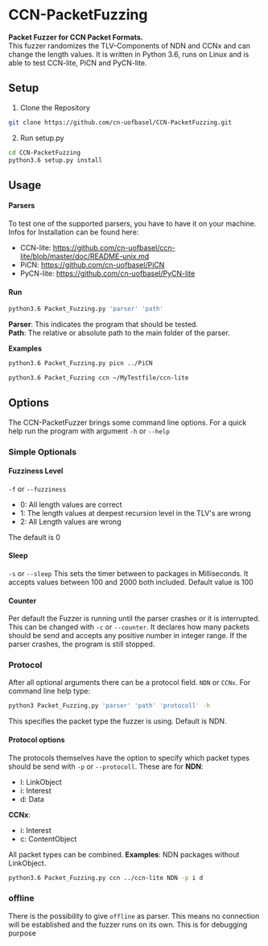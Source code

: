 # CCN-PacketFuzzing
**Packet Fuzzer for CCN Packet Formats.**  
This fuzzer randomizes the TLV-Components of NDN and CCNx and can change the length values.
It is written in Python 3.6, runs on Linux and is able to test CCN-lite, PiCN and PyCN-lite.

## Setup

1.  Clone the Repository

  ```bash
  git clone https://github.com/cn-uofbasel/CCN-PacketFuzzing.git
  ```

2. Run setup.py

  ```bash
  cd CCN-PacketFuzzing
  python3.6 setup.py install
  ```

## Usage
#### Parsers
To test one of the supported parsers, you have to have it on your machine. Infos for Installation can be found here:
  - CCN-lite: https://github.com/cn-uofbasel/ccn-lite/blob/master/doc/README-unix.md
  - PiCN: https://github.com/cn-uofbasel/PiCN
  - PyCN-lite: https://github.com/cn-uofbasel/PyCN-lite

#### Run
```bash
python3.6 Packet_Fuzzing.py 'parser' 'path'
```
**Parser**: This indicates the program that should be tested.  
**Path**: The relative or absolute path to the main folder of the parser.

**Examples**
```bash
python3.6 Packet_Fuzzing.py picn ../PiCN

python3.6 Packet_Fuzzing ccn ~/MyTestfile/ccn-lite
```

## Options
The CCN-PacketFuzzer brings some command line options. For a quick help run the program with argument `-h` or `--help`
### Simple Optionals
#### Fuzziness Level
`-f` or `--fuzziness`
- 0: All length values are correct
- 1: The length values at deepest recursion level in the TLV's are wrong
- 2: All Length values are wrong

The default is 0

#### Sleep
`-s` or `--sleep`
This sets the timer between to packages in Milliseconds. It accepts values between 100 and 2000 both included. Default value is 100

#### Counter
Per default the Fuzzer is running until the parser crashes or it is interrupted.
This can be changed with `-c` or `--counter`. It declares how many packets should be send and accepts any positive number in integer range. If the parser crashes, the program is still stopped.

### Protocol
After all optional arguments there can be a protocol field.
`NDN` or `CCNx`. For command line help type:
```bash
python3 Packet_Fuzzing.py 'parser' 'path' 'protocoll' -h
```
This specifies the packet type the fuzzer is using. Default is NDN.
#### Protocol options
The protocols themselves have the option to specify which packet types should be send with `-p` or `--protocoll`. These are for
**NDN**:
- l: LinkObject
- i: Interest
- d: Data

**CCNx**:
- i: Interest
- c: ContentObject

All packet types can be combined.
**Examples**:
NDN packages without LinkObject.
```bash
python3.6 Packet_Fuzzing.py ccn ../ccn-lite NDN -p i d
```

### offline
There is the possibility to give `offline` as parser. This means no connection will be established and the fuzzer runs on its own. This is for debugging purpose

